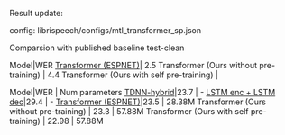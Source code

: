 Result update:

config: librispeech/configs/mtl_transformer_sp.json

Comparsion with published baseline
test-clean

Model|WER
[Transformer (ESPNET)](https://arxiv.org/abs/1909.06317)| 2.5 
Transformer (Ours without pre-training) | 4.4 
Transformer (Ours with self pre-training) | 



Model|WER | Num parameters
[TDNN-hybrid](https://www.danielpovey.com/files/2016_interspeech_mmi.pdf)|23.7 | -
[LSTM enc + LSTM dec](https://arxiv.org/abs/1806.06342)|29.4 | -
[Transformer (ESPNET)](https://arxiv.org/abs/1909.06317)|23.5 | 28.38M
Transformer (Ours without pre-training) | 23.3 | 57.88M
Transformer (Ours with self pre-training) | 22.98 | 57.88M

